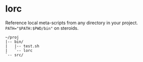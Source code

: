 # lorc

Reference local meta-scripts from any directory in your project.  `PATH="$PATH:$PWD/bin"` on steroids.

```
~/proj
|-- bin/
|   |-- test.sh
|   `-- lorc
`-- src/
```
